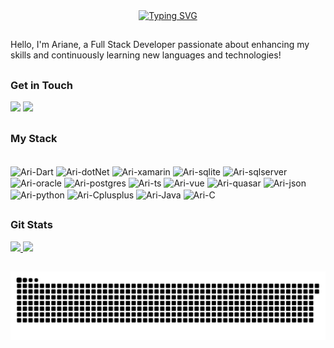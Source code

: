 <!-- https://readme-typing-svg.demolab.com/demo/?color=E5007D&center=true&lines=%E2%9C%A9%E2%82%8A%CB%9A.%E2%8B%86%E2%98%BE%E2%8B%86%E2%81%BA%E2%82%8A%E2%9C%A7Welcome+to+my+profile%E2%98%BA%EF%B8%8F -->
<div align="center">
  <a href="https://git.io/typing-svg"><img src="https://readme-typing-svg.demolab.com?font=Fira+Code&pause=1000&color=E5007D&center=true&width=435&lines=%E2%9C%A9%E2%82%8A%CB%9A.%E2%8B%86%E2%98%BE%E2%8B%86%E2%81%BA%E2%82%8A%E2%9C%A7Welcome+to+my+profile%E2%98%BA%EF%B8%8F" alt="Typing SVG" /></a>
</div>

  ##
  
Hello, I'm Ariane, a Full Stack Developer passionate about enhancing my skills and continuously learning new languages and technologies!

  ##
  
### Get in Touch
 
<div> 
  <a href = "mailto:arianecoelho029@gmail.com"><img src="https://img.shields.io/badge/-Gmail-%23333?style=for-the-badge&logo=gmail&logoColor=white" target="_blank"></a>
  <a href="https://www.linkedin.com/in/aricoelhog/" target="_blank"><img src="https://img.shields.io/badge/-LinkedIn-%230077B5?style=for-the-badge&logo=linkedin&logoColor=white" target="_blank"></a>
</div>

  ##

### My Stack 
<!-- Para adicionar novos ícones: https://devicon.dev/ -->
<div style="display: inline_block"><br>
  <img align="center" alt="Ari-Dart" height="40" width="50" src="https://cdn.jsdelivr.net/gh/devicons/devicon@latest/icons/dart/dart-plain-wordmark.svg">
  <img align="center" alt="Ari-dotNet" height="40" width="50" src="https://cdn.jsdelivr.net/gh/devicons/devicon@latest/icons/dot-net/dot-net-plain-wordmark.svg" />
  <img align="center" alt="Ari-xamarin" height="90" width="120" src="https://cdn.jsdelivr.net/gh/devicons/devicon@latest/icons/xamarin/xamarin-original-wordmark.svg" />
  <img align="center" alt="Ari-sqlite" height="60" width="80" src="https://cdn.jsdelivr.net/gh/devicons/devicon@latest/icons/sqlite/sqlite-original-wordmark.svg" />
  <img align="center" alt="Ari-sqlserver" height="40" width="50" src="https://cdn.jsdelivr.net/gh/devicons/devicon@latest/icons/microsoftsqlserver/microsoftsqlserver-plain-wordmark.svg" />
  <img align="center" alt="Ari-oracle" height="60" width="80" src="https://cdn.jsdelivr.net/gh/devicons/devicon@latest/icons/oracle/oracle-original.svg" />
  <img align="center" alt="Ari-postgres" height="40" width="50" src="https://cdn.jsdelivr.net/gh/devicons/devicon@latest/icons/postgresql/postgresql-plain-wordmark.svg" />
  <img align="center" alt="Ari-ts" height="40" width="50" src="https://cdn.jsdelivr.net/gh/devicons/devicon@latest/icons/typescript/typescript-original.svg" />
  <img align="center" alt="Ari-vue" height="40" width="50" src="https://cdn.jsdelivr.net/gh/devicons/devicon@latest/icons/vuejs/vuejs-original.svg" />
  <img align="center" alt="Ari-quasar" height="40" width="50" src="https://cdn.jsdelivr.net/gh/devicons/devicon@latest/icons/quasar/quasar-plain.svg" />
  <img align="center" alt="Ari-json" height="40" width="50" src="https://cdn.jsdelivr.net/gh/devicons/devicon@latest/icons/json/json-original.svg" />
  <img align="center" alt="Ari-python" height="40" width="50" src="https://cdn.jsdelivr.net/gh/devicons/devicon@latest/icons/python/python-original-wordmark.svg" />  
  <img align="center" alt="Ari-Cplusplus" height="40" width="50" src="https://cdn.jsdelivr.net/gh/devicons/devicon@latest/icons/cplusplus/cplusplus-original.svg">  
  <img align="center" alt="Ari-Java" height="40" width="50" src="https://cdn.jsdelivr.net/gh/devicons/devicon@latest/icons/java/java-original-wordmark.svg">  
  <img align="center" alt="Ari-C" height="40" width="50" src="https://cdn.jsdelivr.net/gh/devicons/devicon@latest/icons/c/c-original.svg">   
</div>

  ##

### Git Stats
<!-- Readme Stats: https://github.com/anuraghazra/github-readme-stats/blob/master/readme.md#deploy-on-your-own-vercel-instance -->
<div>
  <a href="https://github.com/aricoelhog">
  <img height="140em" src="https://github-readme-stats.vercel.app/api?username=aricoelhog&show_icons=true&theme=transparent&include_all_commits=true&count_private=true"/>
  <img height="140em" src="https://github-readme-stats.vercel.app/api/top-langs/?username=aricoelhog&layout=compact&hide_progress=true&langs_count=168&theme=transparent"/>
</div>

  ##

<picture align="center">
  <source media="(prefers-color-scheme: dark)" srcset="https://raw.githubusercontent.com/aricoelhog/aricoelhog/output/github-contribution-grid-snake-dark.svg">
  <source media="(prefers-color-scheme: light)" srcset="https://raw.githubusercontent.com/aricoelhog/aricoelhog/output/github-contribution-grid-snake-dark.svg">
  <img align="center" alt="github contribution grid snake animation" src="https://raw.githubusercontent.com/aricoelhog/aricoelhog/output/github-contribution-grid-snake.svg">
</picture>

